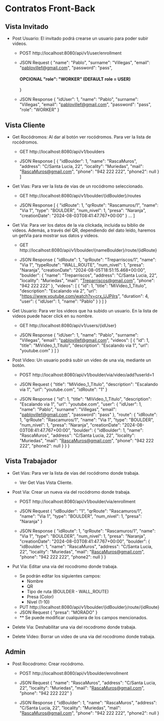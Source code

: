 # Contratos Front-Back

## Vista Invitado

- Post Usuario: El invitado podrá crearse un usuario para poder subir videos.
    - POST http://localhost:8080/api/v1/user/enrollment
    - JSON Request
      {
      "name": "Pablo",
      "surname": "Villegas",
      "email": "pablovillef@gmail.com",
      "password": "pass",
      #### OPCIONAL "role": "WORKER" (DEFAULT role = USER)
      }

    - JSON Response
      {
      "idUser": 1,
      "name": "Pablo",
      "surname": "Villegas",
      "email": "pablovillef@gmail.com",
      "password": "pass",
      "role": "WORKER"
      }

## Vista Cliente

- Get Rocódromos: Al dar al botón ver rocódromos. Para ver la lista de rocódromos.
    - GET http://localhost:8080/api/v1/boulders

    - JSON Response
      [
      {
      "idBoulder": 1,
      "name": "RascaMuros",
      "address": "C/Santa Lucia, 22",
      "locality": "Muriedas",
      "mail": "RascaMuros@gmail.com",
      "phone": "942 222 222",
      "phone2": null
      }
      ]


- Get Vias: Para ver la lista de vías de un rocódromo seleccionado.
    - GET http://localhost:8080/api/v1/boulder/{idBoulder}/routes

    - JSON Response
      [
      {
      "idRoute": 1,
      "qrRoute": "Rascamuros/1",
      "name": "Via 1",
      "type": "BOULDER",
      "num_nivel": 1,
      "presa": "Naranja",
      "creationDate": "2024-08-03T08:41:47.767+00:00"
      } ...
      ]


- Get Vía: Para ver los datos de la via clickada, incluida su biblio de videos. Además, a través del QR, dependiendo del dato leído, haremos un getVia para mostrar sus datos y videos.
    - GET http://localhost:8080/api/v1/boulder/{nameBoulder}/route/{idRoute}

    - JSON Response
{
    "idRoute": 1,
    "qrRoute": "Treparriscos/1",
    "name": "Via 1",
    "typeRoute": "WALL_ROUTE",
    "num_nivel": 1,
    "presa": "Naranja",
    "creationDate": "2024-08-05T18:51:15.468+00:00",
    "boulder": {
        "name": "Treparriscos",
        "address": "C/Santa Lucia, 22",
        "locality": "Muriedas",
        "mail": "Treparriscos@gmail.com",
        "phone": "942 222 222"
    },
    "videos": [
        {
            "id": 1,
            "title": "MiVideo_1_Titulo",
            "description": "Escalando via 2",
            "url": "https://www.youtube.com/watch?v=crx_UJPjlrs",
            "duration": 4,
            "user": {
                "idUser": 1,
                "name": "Pablo"
            }
        }
    ]
}


- Get Usuario: Para ver los videos que ha subido un usuario. En la lista de videos puede hacer click en su nombre.
    - GET http://localhost:8080/api/v1/users/{idUser}
    
    - JSON Response
      {
      "idUser": 1,
      "name": "Pablo",
      "surname": "Villegas",
      "email": "pablovillef@gmail.com",
      "videos": [
      {
      "id": 1,
      "title": "MiVideo_1_Titulo",
      "description": "Escalando via 1",
      "url": "youtube.com"
      }
      ]
      }


- Post Video: Un usuario podrá subir un video de una via, mediante un botón.
    - POST http://localhost:8080/api/v1/boulder/via/video/add?userId=1

    - JSON Request
     {
      "title": "MiVideo_1_Titulo",
      "description": "Escalando via 1",
      "url": "youtube.com",
      "idRoute": "1"
      }

    - JSON Response
      {
      "id": 1,
      "title": "MiVideo_1_Titulo",
      "description": "Escalando via 1",
      "url": "youtube.com",
      "user": {
      "idUser": 1,
      "name": "Pablo",
      "surname": "Villegas",
      "email": "pablovillef@gmail.com",
      "password": "pass"
      },
      "route": {
      "idRoute": 1,
      "qrRoute": "Rascamuros/1",
      "name": "Via 1",
      "type": "BOULDER",
      "num_nivel": 1,
      "presa": "Naranja",
      "creationDate": "2024-08-03T08:41:47.767+00:00",
      "boulder": {
      "idBoulder": 1,
      "name": "RascaMuros",
      "address": "C/Santa Lucia, 22",
      "locality": "Muriedas",
      "mail": "RascaMuros@gmail.com",
      "phone": "942 222 222",
      "phone2": null
      }
      }
      }

## Vista Trabajador

- Get Vías: Para ver la lista de vías del rocódromo donde trabaja.
  - Ver Get Vias Vista Cliente.


- Post Via: Crear un nueva via del rocódromo donde trabaja.

    - POST http://localhost:8080/api/v1/boulder/via/enrollment

    - JSON Request
      {
      "idBoulder": "1",
      "qrRoute": "Rascamuros/1",
      "name": "Via 1",
      "type": "BOULDER",
      "num_nivel": 1,
      "presa": "Naranja"
      }

    - JSON Response
      {
      "idRoute": 1,
      "qrRoute": "Rascamuros/1",
      "name": "Via 1",
      "type": "BOULDER",
      "num_nivel": 1,
      "presa": "Naranja",
      "creationDate": "2024-08-03T08:41:47.767+00:00",
      "boulder": {
      "idBoulder": 1,
      "name": "RascaMuros",
      "address": "C/Santa Lucia, 22",
      "locality": "Muriedas",
      "mail": "RascaMuros@gmail.com",
      "phone": "942 222 222",
      "phone2": null
      }
      }


- Put Via: Editar una via del rocodromo donde trabaja.

    - Se podrán editar los siguientes campos: 
        - Nombre
        - QR
        - Tipo de ruta (BOULDER - WALL_ROUTE)
        - Presa (Color)
        - Nivel (1-10)
    - PUT http://localhost:8080/api/v1/boulder/{idBoulder}/route/{idRoute}
    - JSON Request {
      "presa": "MORADO"
      }
    - ** Se puede modificar cualquiera de los campos mencionados.


- Delete Via: Deshabilitar una via del rocodromo donde trabaja.


- Delete Video: Borrar un video de una via del rocodromo donde trabaja.

## Admin

- Post Rocodromo: Crear rocódromo.

    - POST http://localhost:8080/api/v1/boulder/enrollment

    - JSON Request
      {
      "name": "RascaMuros",
      "address": "C/Santa Lucia, 22",
      "locality": "Muriedas",
      "mail": "RascaMuros@gmail.com",
      "phone": "942 222 222"
      }

    - JSON Response
      {
      "idBoulder": 1,
      "name": "RascaMuros",
      "address": "C/Santa Lucia, 22",
      "locality": "Muriedas",
      "mail": "RascaMuros@gmail.com",
      "phone": "942 222 222",
      "phone2": null
      }
